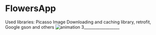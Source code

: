 # FlowersApp
Used libraries: Picasso Image Downloading and caching library, retrofit, Google gson and others
![animation 3](https://user-images.githubusercontent.com/20156577/31055971-a944f3ce-a6d3-11e7-8d8a-6af4c498e05b.gif)__________________




